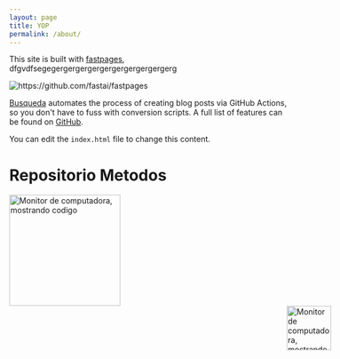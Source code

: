 ```yaml
---
layout: page
title: YOP
permalink: /about/
---
```


This site is built with [fastpages](https://github.com/fastai/fastpages), dfgvdfsegegergergergergergergergergergerg

![]({{site.baseurl}}/images/diagram.png "https://github.com/fastai/fastpages")

[Busqueda](https://deimorfo.github.io/pruebaweb.deimorfo/search/) automates the process of creating blog posts via GitHub Actions, so you don't have to fuss with conversion scripts.  A full list of features can be found on [GitHub](https://github.com/fastai/fastpages).  

You can edit the `index.html` file to change this content.

# Repositorio Metodos
<p>
  <img align="left" width="200" height="200" src="https://deimorfo.github.io/pruebaweb.deimorfo/images/diagram.png" alt="Monitor de computadora, mostrando codigo">
</p>

<p>
  <img align="left" width="80" height="80" src="https://deimorfo.github.io/pruebaweb.deimorfo/images/Jma.png" HSPACE="500" alt="Monitor de computadora, mostrando codigo">
</p>

<p>
  <img align="left" width="200" height="200" src="https://deimorfo.github.io/pruebaweb.deimorfo/images/Jma.jpg" HSPACE="1000" alt="Monitor de computadora, mostrando codigo">
</p>
